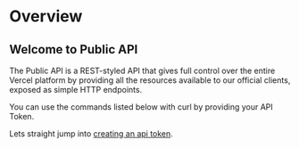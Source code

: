 # Overview

## Welcome to Public API

The Public API is a REST-styled API that gives full control over the entire Vercel platform by providing all the resources available to our official clients, exposed as simple HTTP endpoints.

You can use the commands listed below with curl by providing your API Token.

Lets straight jump into [creating an api token](./getting-started/create-api-token.md).